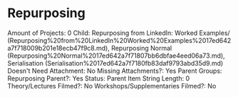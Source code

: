 # Repurposing

Amount of Projects: 0
Child: Repurposing from LinkedIn: Worked Examples/ (Repurposing%20from%20LinkedIn%20Worked%20Examples%2017ed642a7f718009b201e18ecb47f9c8.md), Repurposing Normal (Repurposing%20Normal%2017ed642a7f71807bb6dbfae4eed06a73.md), Serialisation (Serialisation%2017ed642a7f7180fb83daf9793abd35d9.md)
Doesn't Need Attachment: No
Missing Attachments?: Yes
Parent Groups: Repurposing
Parent?: Yes
Status: Parent Item
String Length: 0
Theory/Lectures Filmed?: No
Workshops/Supplementaries Filmed?: No